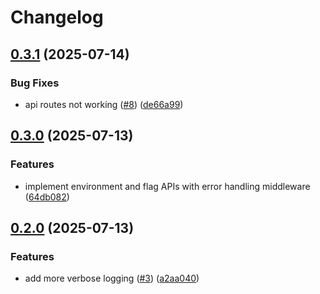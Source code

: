 # Changelog

## [0.3.1](https://github.com/cheetahbyte/flagly/compare/v0.3.0...v0.3.1) (2025-07-14)


### Bug Fixes

* api routes not working ([#8](https://github.com/cheetahbyte/flagly/issues/8)) ([de66a99](https://github.com/cheetahbyte/flagly/commit/de66a995c29562547f14706d0c80d84dae1197cf))

## [0.3.0](https://github.com/cheetahbyte/flagly/compare/v0.2.0...v0.3.0) (2025-07-13)


### Features

* implement environment and flag APIs with error handling middleware ([64db082](https://github.com/cheetahbyte/flagly/commit/64db0821f5628c5121d68107d8c1117c1564e811))

## [0.2.0](https://github.com/cheetahbyte/flagly/compare/v0.1.0...v0.2.0) (2025-07-13)


### Features

* add more verbose logging ([#3](https://github.com/cheetahbyte/flagly/issues/3)) ([a2aa040](https://github.com/cheetahbyte/flagly/commit/a2aa04011f4a1508977db142797b03e25a8d0ecd))

